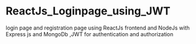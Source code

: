 # ReactJs_Loginpage_using_JWT
login page and registration page using ReactJs frontend and NodeJs with Express js and MongoDb ,JWT for authentication and authorization
